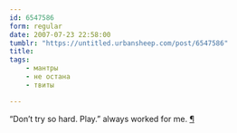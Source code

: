 ```yaml
---
id: 6547586
form: regular
date: 2007-07-23 22:58:00
tumblr: "https://untitled.urbansheep.com/post/6547586"
title:
tags:
    - мантры
    - не остана
    - твиты

---
```


<p>“Don&rsquo;t try so hard. Play.” always worked for me. <a href="http://twitter.com/urbansheep/statuses/164450742">¶</a></p>

